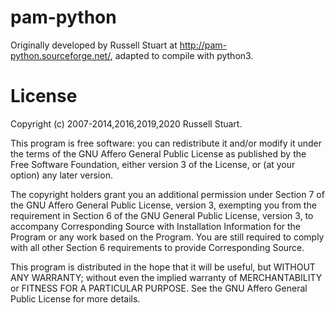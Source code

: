 # pam-python

Originally developed by Russell Stuart at http://pam-python.sourceforge.net/, adapted to compile with python3.

# License

  Copyright (c) 2007-2014,2016,2019,2020 Russell Stuart.

  This program is free software: you can redistribute it and/or modify it
  under the terms of the GNU Affero General Public License as published by
  the Free Software Foundation, either version 3 of the License, or (at your
  option) any later version.

  The copyright holders grant you an additional permission under Section 7
  of the GNU Affero General Public License, version 3, exempting you from
  the requirement in Section 6 of the GNU General Public License, version 3,
  to accompany Corresponding Source with Installation Information for the
  Program or any work based on the Program. You are still required to
  comply with all other Section 6 requirements to provide Corresponding
  Source.

  This program is distributed in the hope that it will be useful,
  but WITHOUT ANY WARRANTY; without even the implied warranty of
  MERCHANTABILITY or FITNESS FOR A PARTICULAR PURPOSE.  See the
  GNU Affero General Public License for more details.
